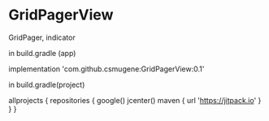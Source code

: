 # GridPagerView
GridPager, indicator

in build.gradle (app)

implementation 'com.github.csmugene:GridPagerView:0.1'

in build.gradle(project)

allprojects {
    repositories {
        google()
        jcenter()
        maven { url 'https://jitpack.io' }
    }
}



